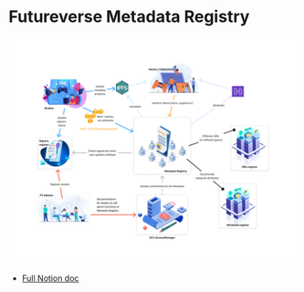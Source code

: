 # Futureverse Metadata Registry

![MR architecture](./mr_architecture.png)

- [Full Notion doc](https://www.notion.so/futureverse/Metadata-Registry-RFC-3fb12d49a488404badb391319d0cb24c)

